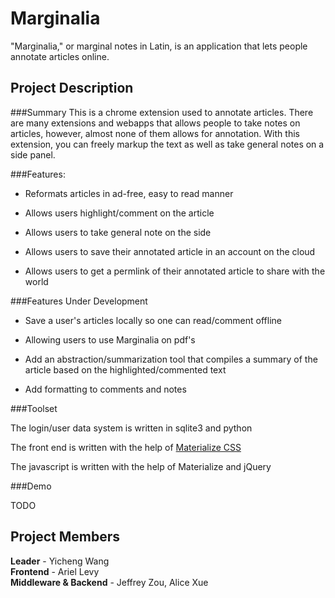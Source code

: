 # Marginalia

"Marginalia," or marginal notes in Latin, is an application that lets people
annotate articles online.

## Project Description

###Summary
This is a chrome extension used to annotate articles. There are many extensions
and webapps that allows people to take notes on articles, however, almost none
of them allows for annotation. With this extension, you can freely markup the
text as well as take general notes on a side panel.

###Features:

- Reformats articles in ad-free, easy to read manner

- Allows users highlight/comment on the article

- Allows users to take general note on the side

- Allows users to save their annotated article in an account on the cloud

- Allows users to get a permlink of their annotated article to share with the
   world

###Features Under Development

- Save a user's articles locally so one can read/comment offline

- Allowing users to use Marginalia on pdf's

- Add an abstraction/summarization tool that compiles a summary of the article
   based on the highlighted/commented text

- Add formatting to comments and notes

###Toolset

The login/user data system is written in sqlite3 and python

The front end is written with the help of [Materialize CSS](http://materializecss.com/)

The javascript is written with the help of Materialize and jQuery

###Demo

TODO

## Project Members

**Leader** - Yicheng Wang  
**Frontend** - Ariel Levy  
**Middleware & Backend** - Jeffrey Zou, Alice Xue
